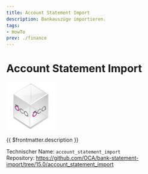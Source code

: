 ```yaml
---
title: Account Statement Import
description: Bankauszüge importieren.
tags:
- HowTo
prev: ./finance
---
```

# Account Statement Import
![icon_oca_app](assets/icon_oca_app.png)

{{ $frontmatter.description }}

Technischer Name: `account_statement_import`\
Repository: <https://github.com/OCA/bank-statement-import/tree/15.0/account_statement_import>

